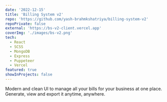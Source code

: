 ```yaml
---
date: '2022-12-15'
title: 'Billing System v2'
repo: 'https://github.com/yash-brahmkshatriya/billing-system-v2'
repoPrivate: false
external: 'https://bs-v2-client.vercel.app'
coverImg: './images/bs-v2.png'
tech:
  - React
  - SCSS
  - MongoDB
  - Express
  - Puppeteer
  - Vercel
featured: true
showInProjects: false
---
```


Modern and clean UI to manage all your bills for your business at one place. Generate, view and export it anytime, anywhere.
